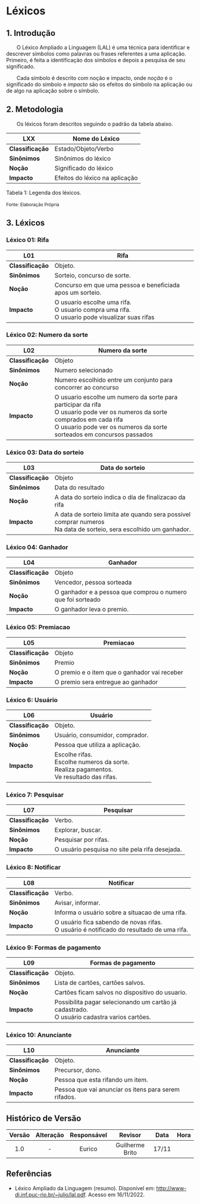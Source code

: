 # Léxicos

## 1. Introdução

&emsp;&emsp;O Léxico Ampliado a Linguagem (LAL) é uma técnica para identificar e descrever símbolos como palavras ou frases referentes a uma aplicação. Primeiro, é feita a identificação dos símbolos e depois a pesquisa de seu significado.

&emsp;&emsp;Cada símbolo é descrito com noção e impacto, onde _noção_ é o significado do símbolo e _impacto_ são os efeitos do símbolo na aplicação ou de algo na aplicação sobre o símbolo.

## 2. Metodologia

&emsp;&emsp;Os léxicos foram descritos seguindo o padrão da tabela abaixo.

| **LXX**           | Nome do Léxico                 |
| ----------------- | ------------------------------ |
| **Classificação** | Estado/Objeto/Verbo            |
| **Sinônimos**     | Sinônimos do léxico            |
| **Noção**         | Significado do léxico          |
| **Impacto**       | Efeitos do léxico na aplicação |

<figcaption>Tabela 1: Legenda dos léxicos.</figcaption>
<br><small>Fonte: Elaboração Própria</small>

## 3. Léxicos

### Léxico 01: Rifa

| **L01**           | Rifa                                                                                                     |
| ----------------- | ---------------------------------------------------------------------------------------------------------------- |
| **Classificação** | Objeto.                                                                                                          |
| **Sinônimos**     | Sorteio, concurso de sorte.                                                                                                       |
| **Noção**         | Concurso em que uma pessoa e beneficiada apos um sorteio.                                                                    |
| **Impacto**       | O usuario escolhe uma rifa. <br> O usuario compra uma rifa. <br> O usuario pode visualizar suas rifas |

### Léxico 02: Numero da sorte

| **L02**           | Numero da sorte|
| ----------------- | --------------------------------------------------------------------------------------------------------------------------------------------------------------------------------------------------------- |
| **Classificação** | Objeto                                                                   |
| **Sinônimos**     | Numero selecionado|
| **Noção**         | Numero escolhido entre um conjunto para concorrer ao concurso|
| **Impacto**       | O usuario escolhe um numero da sorte para participar da rifa <br> O usuario pode ver os numeros da sorte comprados em cada rifa <br> O usuario pode ver os numeros da sorte sorteados em concursos passados |

### Léxico 03: Data do sorteio

| **L03**           | Data do sorteio|
| ----------------- | --------------------------------------------------------------------------------------------------------------------------------------------------------------------------------------------------------- |
| **Classificação** | Objeto|
| **Sinônimos**     | Data do resultado|
| **Noção**         | A data do sorteio indica o dia de finalizacao da rifa|
| **Impacto**       | A data de sorteio limita ate quando sera possivel comprar numeros <br> Na data de sorteio, sera escolhido um ganhador.|

### Léxico 04: Ganhador

| **L04**           | Ganhador|
| ----------------- | --------------------------------------------------------------------------------------------------------------------------------------------------------------------------------------------------------- |
| **Classificação** | Objeto|
| **Sinônimos**     | Vencedor, pessoa sorteada|
| **Noção**         | O ganhador e a pessoa que comprou o numero que foi sorteado|
| **Impacto**       | O ganhador leva o premio.|

### Léxico 05: Premiacao

| **L05**           | Premiacao|
| ----------------- | --------------------------------------------------------------------------------------------------------------------------------------------------------------------------------------------------------- |
| **Classificação** | Objeto|
| **Sinônimos**     | Premio|
| **Noção**         | O premio e o item que o ganhador vai receber|
| **Impacto**       | O premio sera entregue ao ganhador|

### Léxico 6: Usuário

| **L06**           | Usuário                                                                               |
| ----------------- | ------------------------------------------------------------------------------------- |
| **Classificação** | Objeto.                                                                               |
| **Sinônimos**     | Usuário, consumidor, comprador.                                                       |
| **Noção**         | Pessoa que utiliza a aplicação.                                                       |
| **Impacto**       | Escolhe rifas. <br> Escolhe numeros da sorte. <br> Realiza pagamentos. <br> Ve resultado das rifas. |

### Léxico 7: Pesquisar

| **L07**           | Pesquisar                                                                                                     |
| ----------------- | ------------------------------------------------------------------------------------------------------------- |
| **Classificação** | Verbo.                                                                                                        |
| **Sinônimos**     | Explorar, buscar.                                                                                             |
| **Noção**         | Pesquisar por rifas.|
| **Impacto**       | O usuário pesquisa no site pela rifa desejada.|

### Léxico 8: Notificar

| **L08**           | Notificar                                                                                     |
| ----------------- | --------------------------------------------------------------------------------------------- |
| **Classificação** | Verbo.                                                                                        |
| **Sinônimos**     | Avisar, informar.                                                                             |
| **Noção**         | Informa o usuário sobre a situacao de uma rifa.|
| **Impacto**       | O usuário fica sabendo de novas rifas. <br> O usuário é notificado do resultado de uma rifa.|

### Léxico 9: Formas de pagamento

| **L09**           | Formas de pagamento                                                                             |
| ----------------- | ----------------------------------------------------------------------------------------------- |
| **Classificação** | Objeto.                                                                                         |
| **Sinônimos**     | Lista de cartões, cartões salvos.                                                                               |
| **Noção**         | Cartões ficam salvos no dispositivo do usuario.                                                                  |
| **Impacto**       | Possibilita pagar selecionando um cartão já cadastrado. <br> O usuário cadastra varios cartões. |

### Léxico 10: Anunciante

| **L10**           | Anunciante                                                                             |
| ----------------- | ----------------------------------------------------------------------------------------------- |
| **Classificação** | Objeto.                                                                                         |
| **Sinônimos**     | Precursor, dono.                                                                               |
| **Noção**         | Pessoa que esta rifando um item.                                                                  |
| **Impacto**       | Pessoa que vai anunciar os itens para serem rifados. |

## Histórico de Versão

| Versão |      Alteração       | Responsável |               Revisor               | Data  |      Hora      |
| :----: | :------------------: | :---------: | :---------------------------------: | :---: | :------------: |
|  1.0   |          -           |    Eurico    |                Guilherme Brito                | 17/11 |                |

## Referências

- Léxico Ampliado da Linguagem (resumo). Disponível em: http://www-di.inf.puc-rio.br/~julio/lal.pdf. Acesso em 16/11/2022.